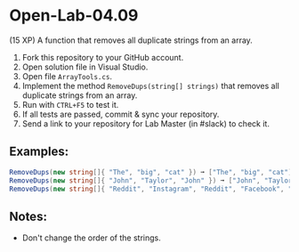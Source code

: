 # Open-Lab-04.09
(15 XP) A function that removes all duplicate strings from an array.

1. Fork this repository to your GitHub account.
2. Open solution file in Visual Studio.
3. Open file `ArrayTools.cs`.
4. Implement the method `RemoveDups(string[] strings)` that removes all duplicate strings from an array.
5. Run with `CTRL+F5` to test it.
6. If all tests are passed, commit & sync your repository.
7. Send a link to your repository for Lab Master (in #slack) to check it.

## Examples: 
```C#
RemoveDups(new string[]{ "The", "big", "cat" }) ➞ ["The", "big", "cat"]
RemoveDups(new string[]{ "John", "Taylor", "John" }) ➞ ["John", "Taylor"]
RemoveDups(new string[]{ "Reddit", "Instagram", "Reddit", "Facebook", "Instagram" }) ➞ ["Reddit", "Instagram", "Facebook"]
```

## Notes:
* Don't change the order of the strings.
